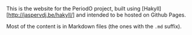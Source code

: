 This is the website for the PeriodO project, built using
[Hakyll][http://jaspervdj.be/hakyll/] and intended to be hosted on
Github Pages.

Most of the content is in Markdown files (the ones with the `.md`
suffix).